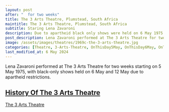 ```yaml
---
layout: post
after: "  for two weeks"
title: The 3 Arts Theatre, Plumstead, South Africa
maintitle: The 3 Arts Theatre, Plumstead, South Africa
subtitle: Staring Lena Zavaroni
description: Due to apartheid black only shows were held on 6 May 1975 & 12, May 1975.
post_description: Lena Zavaroni performed at The 3 Arts Theatre for two weeks starting on 5 May 1975, with black-only shows held on 6 May and 12 May due to apartheid restrictions.
image: /assets/images/theatres/1969c-the-3-arts-theatre.jpg
categories: [Theatre, 3-Arts-Theatre, OnThisDay5May, OnThisDay6May, OnThisDay12May]
last_modified_at: 6 May 2024
---
```


Lena Zavaroni performed at The 3 Arts Theatre for two weeks starting on 5 May 1975, with black-only shows held on 6 May and 12 May due to apartheid restrictions.

<h2 id="history"><a href="#history">History Of The 3 Arts Theatre</a></h2>
<a class="external-link" href="https://3artsvillage.co.za/3-arts-history/">The 3 Arts Theatre</a>

